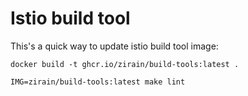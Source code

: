 # Istio build tool

This's a quick way to update istio build tool image:

```
docker build -t ghcr.io/zirain/build-tools:latest .

IMG=zirain/build-tools:latest make lint
```